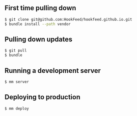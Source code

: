 ## First time pulling down

```bash
$ git clone git@github.com:HookFeed/hookfeed.github.io.git
$ bundle install --path vendor
```

## Pulling down updates

```bash
$ git pull
$ bundle
```

## Running a development server

```bash
$ mm server
```

## Deploying to production

```bash
$ mm deploy
```

